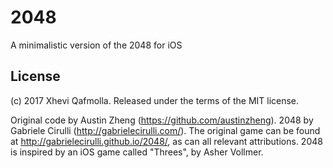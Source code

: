# 2048
A minimalistic version of the 2048 for iOS

License
-------
(c) 2017 Xhevi Qafmolla. Released under the terms of the MIT license.

Original code by Austin Zheng (https://github.com/austinzheng). 2048 by Gabriele Cirulli (http://gabrielecirulli.com/). The original game can be found at http://gabrielecirulli.github.io/2048/, as can all relevant attributions. 2048 is inspired by an iOS game called "Threes", by Asher Vollmer.
